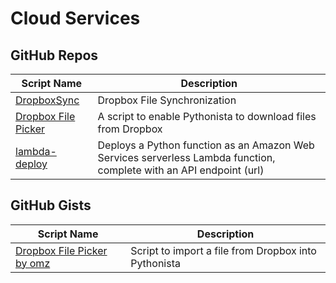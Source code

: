 # Cloud Services

GitHub Repos
------------

| Script Name   | Description   |
| ------------- | ------------- |
| [DropboxSync][]      | Dropbox File Synchronization |
| [Dropbox File Picker][] | A script to enable Pythonista to download files from Dropbox |
| [lambda-deploy][] | Deploys a Python function as an Amazon Web Services serverless Lambda function, complete with an API endpoint (url) |


GitHub Gists
------------

| Script Name        | Description   |
| -------------      | ------------- |
| [Dropbox File Picker by omz][]      | Script to import a file from Dropbox into Pythonista |

[Dropbox File Picker by omz]: https://gist.github.com/omz/fb180c58c94526e2c40b
[DropboxSync]: https://github.com/dhutchison/PythonistaScripts
[Dropbox File Picker]: https://github.com/zmitchell/Pythonista-Dropbox-Picker
[lambda-deploy]: https://github.com/mikaelho/pythonista-lambda-deploy
